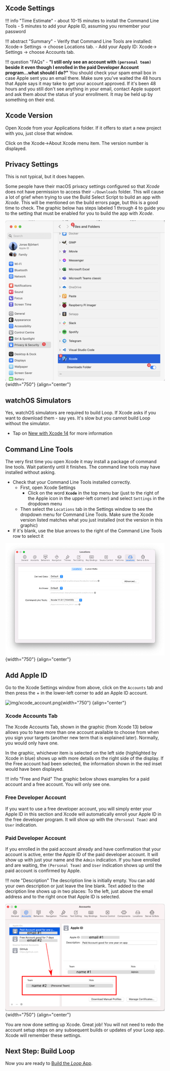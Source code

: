 ## Xcode Settings

!!! info "Time Estimate"
    - about 10-15 minutes to install the Command Line Tools
    - 5 minutes to add your Apple ID, assuming you remember your password

!!! abstract "Summary"
    - Verify that Command Line Tools are installed: Xcode-> Settings -> choose Locations tab.
    - Add your Apply ID:  Xcode-> Settings -> choose Accounts tab.

!!! question "FAQs"
    - **"I still only see an account with `(personal team)` beside it even though I enrolled in the paid Developer Account program...what should I do?"** You should check your spam email box in case Apple sent you an email there. Make sure you've waited the 48 hours that Apple says it may take to get your account approved. If it's been 48 hours and you still don't see anything in your email, contact Apple support and ask them about the status of your enrollment. It may be held up by something on their end.


## Xcode Version

Open Xcode from your Applications folder. If it offers to start a new project with you, just close that window.

Click on the Xcode->About Xcode menu item. The version number is displayed.

## Privacy Settings

This is not typical, but it does happen.

Some people have their macOS privacy settings configured so that *Xcode* does not have permission to access their `~/Downloads` folder. This will cause a lot of grief when trying to use the Build Select Script to build an app with *Xcode*. This will be mentioned on the build errors page, but this is a good time to check. The graphic below has steps labeled 1 through 4 to guide you to the setting that must be enabled for you to build the app with *Xcode*.

![check privacy settings for xcode access to downloads folder](img/set-xcode-file-permissions.png){width="750"}
{align="center"}

## watchOS Simulators

Yes, watchOS simulators are required to build Loop. If Xcode asks if you want to download them - say yes. It's slow but you cannot build Loop without the simulator.

*   Tap on [New with Xcode 14](../build/build-errors.md#new-with-xcode-14) for more information

## Command Line Tools

The very first time you open Xcode it may install a package of command line tools. Wait patiently until it finishes.  The command line tools may have installed without asking.

* Check that your Command Line Tools installed correctly.
    - First, open Xcode Settings
        * Click on the word **`Xcode`** in the top menu bar (just to the right of the Apple icon in the upper-left corner) and select `Settings` in the dropdown menu
    - Then select the `Locations` tab in the Settings window to see the dropdown menu for Command Line Tools.  Make sure the Xcode version listed matches what you just installed (not the version in this graphic)
* If it's blank, use the blue arrows to the right of the Command Line Tools row to select it

![img/command-line-error-3.png](img/command-line-error-3.png){width="750"}
{align="center"}


## Add Apple ID

Go to the Xcode Settings window from above, click on the `Accounts` tab and then press the &plus; in the lower-left corner to add an Apple ID account.

![img/xcode_account.png](img/xcode_account.png){width="750"}
{align="center"}

### Xcode Accounts Tab

The Xcode Accounts Tab, shown in the graphic (from Xcode 13) below allows you to have more than one account available to choose from when you sign your targets (another new term that is explained later).  Normally, you would only have one.

In the graphic, whichever item is selected on the left side (highlighted by Xcode in blue) shows up with more details on the right side of the display. If the Free account had been selected, the information shown in the red inset would have been displayed.

!!! info "Free and Paid"
    The graphic below shows examples for a paid account and a free account. You will only see one.

### Free Developer Account

If you want to use a free developer account, you will simply enter your Apple ID in this section and Xcode will automatically enroll your Apple ID in the free developer program. It will show up with the `(Personal Team)` and `User` indication.

### Paid Developer Account

If you enrolled in the paid account already and have confirmation that your account is active, enter the Apple ID of the paid developer account. It will show up with just your name and the `Admin` indication. If you have enrolled and are waiting, the `(Personal Team)` and `User` indication shows up until the paid account is confirmed by Apple.

!!! note "Description"
    The description line is initially empty. You can add your own description or just leave the line blank. Text added to the decription line shows up in two places: To the left, just above the email address and to the right once that Apple ID is selected.

![accounts tab of xcode settings](img/xcode_apple_id.svg){width="750"}
{align="center"}

You are now done setting up Xcode.  Great job!  You will not need to redo the account setup steps on any subsequent builds or updates of your Loop app.  Xcode will remember these settings.

## Next Step: Build Loop

Now you are ready to [Build the *Loop* App](build-app.md).
